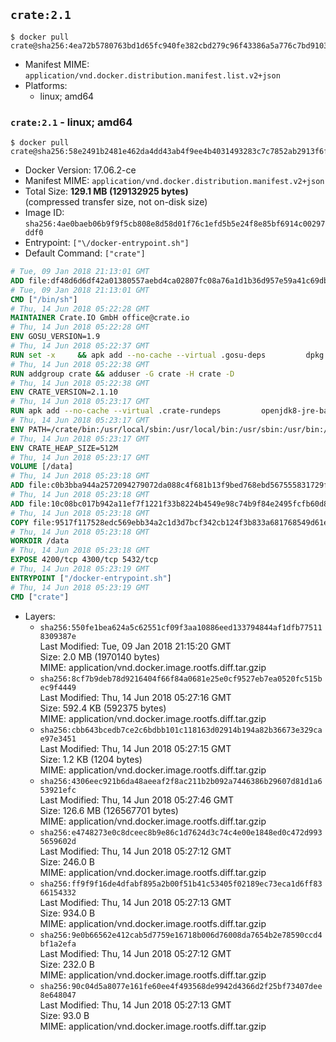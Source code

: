 ## `crate:2.1`

```console
$ docker pull crate@sha256:4ea72b5780763bd1d65fc940fe382cbd279c96f43386a5a776c7bd91037d765e
```

-	Manifest MIME: `application/vnd.docker.distribution.manifest.list.v2+json`
-	Platforms:
	-	linux; amd64

### `crate:2.1` - linux; amd64

```console
$ docker pull crate@sha256:58e2491b2481e462da4dd43ab4f9ee4b4031493283c7c7852ab2913f6fd06494
```

-	Docker Version: 17.06.2-ce
-	Manifest MIME: `application/vnd.docker.distribution.manifest.v2+json`
-	Total Size: **129.1 MB (129132925 bytes)**  
	(compressed transfer size, not on-disk size)
-	Image ID: `sha256:4ae0baeb06b9f9f5cb808e8d58d01f76c1efd5b5e24f8e85bf6914c00297ddf0`
-	Entrypoint: `["\/docker-entrypoint.sh"]`
-	Default Command: `["crate"]`

```dockerfile
# Tue, 09 Jan 2018 21:13:01 GMT
ADD file:df48d6d6df42a01380557aebd4ca02807fc08a76a1d1b36d957e59a41c69db0b in / 
# Tue, 09 Jan 2018 21:13:01 GMT
CMD ["/bin/sh"]
# Thu, 14 Jun 2018 05:22:28 GMT
MAINTAINER Crate.IO GmbH office@crate.io
# Thu, 14 Jun 2018 05:22:28 GMT
ENV GOSU_VERSION=1.9
# Thu, 14 Jun 2018 05:22:37 GMT
RUN set -x     && apk add --no-cache --virtual .gosu-deps         dpkg         gnupg         curl     && export ARCH=$(echo $(dpkg --print-architecture) | cut -d"-" -f3)     && curl -o /usr/local/bin/gosu -fSL "https://github.com/tianon/gosu/releases/download/$GOSU_VERSION/gosu-$ARCH"     && curl -o /usr/local/bin/gosu.asc -fSL "https://github.com/tianon/gosu/releases/download/$GOSU_VERSION/gosu-$ARCH.asc"     && export GNUPGHOME="$(mktemp -d)"     && gpg --keyserver ha.pool.sks-keyservers.net --recv-keys B42F6819007F00F88E364FD4036A9C25BF357DD4     && gpg --batch --verify /usr/local/bin/gosu.asc /usr/local/bin/gosu     && rm -r "$GNUPGHOME" /usr/local/bin/gosu.asc     && chmod +x /usr/local/bin/gosu     && gosu nobody true     && apk del .gosu-deps
# Thu, 14 Jun 2018 05:22:38 GMT
RUN addgroup crate && adduser -G crate -H crate -D
# Thu, 14 Jun 2018 05:22:38 GMT
ENV CRATE_VERSION=2.1.10
# Thu, 14 Jun 2018 05:23:17 GMT
RUN apk add --no-cache --virtual .crate-rundeps         openjdk8-jre-base         python3         openssl         sigar     && apk add --no-cache --virtual .build-deps         curl         gnupg         tar     && curl -fSL -O https://cdn.crate.io/downloads/releases/crate-$CRATE_VERSION.tar.gz     && curl -fSL -O https://cdn.crate.io/downloads/releases/crate-$CRATE_VERSION.tar.gz.asc     && export GNUPGHOME="$(mktemp -d)"     && gpg --keyserver ha.pool.sks-keyservers.net --recv-keys 90C23FC6585BC0717F8FBFC37FAAE51A06F6EAEB     && gpg --batch --verify crate-$CRATE_VERSION.tar.gz.asc crate-$CRATE_VERSION.tar.gz     && rm -r "$GNUPGHOME" crate-$CRATE_VERSION.tar.gz.asc     && mkdir /crate     && tar -xf crate-$CRATE_VERSION.tar.gz -C /crate --strip-components=1     && rm crate-$CRATE_VERSION.tar.gz     && ln -s /usr/bin/python3 /usr/bin/python     && rm /crate/lib/sigar/libsigar-amd64-linux.so     && apk del .build-deps
# Thu, 14 Jun 2018 05:23:17 GMT
ENV PATH=/crate/bin:/usr/local/sbin:/usr/local/bin:/usr/sbin:/usr/bin:/sbin:/bin
# Thu, 14 Jun 2018 05:23:17 GMT
ENV CRATE_HEAP_SIZE=512M
# Thu, 14 Jun 2018 05:23:17 GMT
VOLUME [/data]
# Thu, 14 Jun 2018 05:23:18 GMT
ADD file:c0b3bba944a2572094279072da088c4f681b13f9bed768ebd567555831729fab in /crate/config/crate.yml 
# Thu, 14 Jun 2018 05:23:18 GMT
ADD file:10c08bc017b942a11ef7f1221f33b8224b4549e98c74b9f84e2495fcfb60d8ce in /crate/config/log4j2.properties 
# Thu, 14 Jun 2018 05:23:18 GMT
COPY file:9517f117528edc569ebb34a2c1d3d7bcf342cb124f3b833a681768549d61ebfb in / 
# Thu, 14 Jun 2018 05:23:18 GMT
WORKDIR /data
# Thu, 14 Jun 2018 05:23:18 GMT
EXPOSE 4200/tcp 4300/tcp 5432/tcp
# Thu, 14 Jun 2018 05:23:19 GMT
ENTRYPOINT ["/docker-entrypoint.sh"]
# Thu, 14 Jun 2018 05:23:19 GMT
CMD ["crate"]
```

-	Layers:
	-	`sha256:550fe1bea624a5c62551cf09f3aa10886eed133794844af1dfb775118309387e`  
		Last Modified: Tue, 09 Jan 2018 21:15:20 GMT  
		Size: 2.0 MB (1970140 bytes)  
		MIME: application/vnd.docker.image.rootfs.diff.tar.gzip
	-	`sha256:8cf7b9deb78d9216404f66f84a0681e25e0cf9527eb7ea0520fc515bec9f4449`  
		Last Modified: Thu, 14 Jun 2018 05:27:16 GMT  
		Size: 592.4 KB (592375 bytes)  
		MIME: application/vnd.docker.image.rootfs.diff.tar.gzip
	-	`sha256:cbb643bcedb7ce2c6bdbb101c118163d02914b194a82b36673e329cae97e3451`  
		Last Modified: Thu, 14 Jun 2018 05:27:15 GMT  
		Size: 1.2 KB (1204 bytes)  
		MIME: application/vnd.docker.image.rootfs.diff.tar.gzip
	-	`sha256:4306eec921b6da48aeeaf2f8ac211b2b092a7446386b29607d81d1a653921efc`  
		Last Modified: Thu, 14 Jun 2018 05:27:46 GMT  
		Size: 126.6 MB (126567701 bytes)  
		MIME: application/vnd.docker.image.rootfs.diff.tar.gzip
	-	`sha256:e4748273e0c8dceec8b9e86c1d7624d3c74c4e00e1848ed0c472d9935659602d`  
		Last Modified: Thu, 14 Jun 2018 05:27:12 GMT  
		Size: 246.0 B  
		MIME: application/vnd.docker.image.rootfs.diff.tar.gzip
	-	`sha256:ff9f9f16de4dfabf895a2b00f51b41c53405f02189ec73eca1d6ff8366154332`  
		Last Modified: Thu, 14 Jun 2018 05:27:13 GMT  
		Size: 934.0 B  
		MIME: application/vnd.docker.image.rootfs.diff.tar.gzip
	-	`sha256:9e0b66562e412cab5d7759e16718b006d76008da7654b2e78590ccd4bf1a2efa`  
		Last Modified: Thu, 14 Jun 2018 05:27:12 GMT  
		Size: 232.0 B  
		MIME: application/vnd.docker.image.rootfs.diff.tar.gzip
	-	`sha256:90c04d5a8077e161fe60ee4f493568de9942d4366d2f25bf73407dee8e648047`  
		Last Modified: Thu, 14 Jun 2018 05:27:13 GMT  
		Size: 93.0 B  
		MIME: application/vnd.docker.image.rootfs.diff.tar.gzip
